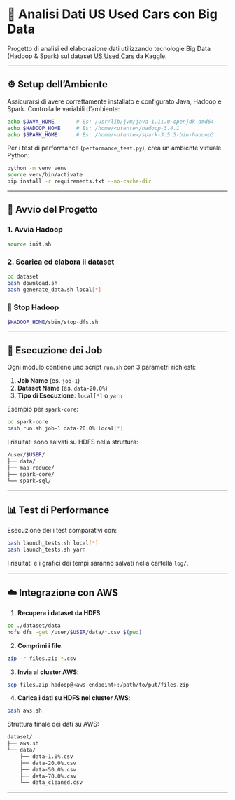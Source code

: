 # 🚗 Analisi Dati US Used Cars con Big Data

Progetto di analisi ed elaborazione dati utilizzando tecnologie Big Data (Hadoop & Spark) sul dataset [US Used Cars](https://www.kaggle.com/datasets/ananaymital/us-used-cars-dataset) da Kaggle.

---

## ⚙️ Setup dell’Ambiente

Assicurarsi di avere correttamente installato e configurato Java, Hadoop e Spark. Controlla le variabili d’ambiente:

```bash
echo $JAVA_HOME       # Es: /usr/lib/jvm/java-1.11.0-openjdk-amd64
echo $HADOOP_HOME     # Es: /home/<utente>/hadoop-3.4.1
echo $SPARK_HOME      # Es: /home/<utente>/spark-3.5.5-bin-hadoop3
```

Per i test di performance (`performance_test.py`), crea un ambiente virtuale Python:

```bash
python -m venv venv
source venv/bin/activate
pip install -r requirements.txt --no-cache-dir
```

---

## 🚀 Avvio del Progetto

### 1. Avvia Hadoop
```bash
source init.sh
```

### 2. Scarica ed elabora il dataset
```bash
cd dataset
bash download.sh
bash generate_data.sh local[*]
```

### 🛑 Stop Hadoop
```bash
$HADOOP_HOME/sbin/stop-dfs.sh
```

---

## 📂 Esecuzione dei Job

Ogni modulo contiene uno script `run.sh` con 3 parametri richiesti:

1. **Job Name** (es. `job-1`)
2. **Dataset Name** (es. `data-20.0%`)
3. **Tipo di Esecuzione**: `local[*]` o `yarn`

Esempio per `spark-core`:

```bash
cd spark-core
bash run.sh job-1 data-20.0% local[*]
```

I risultati sono salvati su HDFS nella struttura:

```bash
/user/$USER/
├── data/
├── map-reduce/
├── spark-core/
└── spark-sql/
```

---

## 📊 Test di Performance

Esecuzione dei i test comparativi con:

```bash
bash launch_tests.sh local[*]
bash launch_tests.sh yarn
```

I risultati e i grafici dei tempi saranno salvati nella cartella `log/`.

---

## ☁️ Integrazione con AWS

1. **Recupera i dataset da HDFS**:

```bash
cd ./dataset/data
hdfs dfs -get /user/$USER/data/*.csv $(pwd)
```

2. **Comprimi i file**:
```bash
zip -r files.zip *.csv
```

3. **Invia al cluster AWS**:
```bash
scp files.zip hadoop@<aws-endpoint>:/path/to/put/files.zip
```

4. **Carica i dati su HDFS nel cluster AWS**:
```bash
bash aws.sh
```

Struttura finale dei dati su AWS:
```bash
dataset/
├── aws.sh
└── data/
    ├── data-1.0%.csv
    ├── data-20.0%.csv
    ├── data-50.0%.csv
    ├── data-70.0%.csv
    └── data_cleaned.csv
```

---